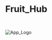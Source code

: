 # Fruit_Hub
<br>

![App_Logo](https://github.com/user-attachments/assets/cb201518-834b-4ae3-bedb-9ef2e62610f4)
